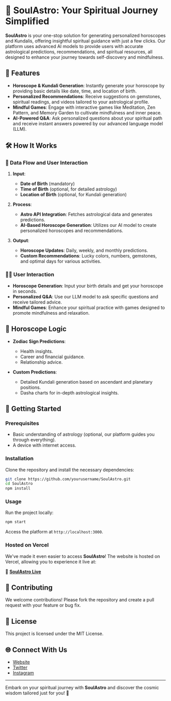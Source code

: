 
# 🌌 SoulAstro: Your Spiritual Journey Simplified

**SoulAstro** is your one-stop solution for generating personalized horoscopes and Kundalis, offering insightful spiritual guidance with just a few clicks. Our platform uses advanced AI models to provide users with accurate astrological predictions, recommendations, and spiritual resources, all designed to enhance your journey towards self-discovery and mindfulness.

## 🌟 Features

- **Horoscope & Kundali Generation**: Instantly generate your horoscope by providing basic details like date, time, and location of birth.
- **Personalized Recommendations**: Receive suggestions on gemstones, spiritual readings, and videos tailored to your astrological profile.
- **Mindful Games**: Engage with interactive games like Meditation, Zen Pattern, and Memory Garden to cultivate mindfulness and inner peace.
- **AI-Powered Q&A**: Ask personalized questions about your spiritual path and receive instant answers powered by our advanced language model (LLM).

## 🛠️ How It Works

### 🔄 Data Flow and User Interaction

1. **Input**:
   - **Date of Birth** (mandatory)
   - **Time of Birth** (optional, for detailed astrology)
   - **Location of Birth** (optional, for Kundali generation)

2. **Process**:
   - **Astro API Integration**: Fetches astrological data and generates predictions.
   - **AI-Based Horoscope Generation**: Utilizes our AI model to create personalized horoscopes and recommendations.

3. **Output**:
   - **Horoscope Updates**: Daily, weekly, and monthly predictions.
   - **Custom Recommendations**: Lucky colors, numbers, gemstones, and optimal days for various activities.

### 🧘‍♀️ User Interaction

- **Horoscope Generation**: Input your birth details and get your horoscope in seconds.
- **Personalized Q&A**: Use our LLM model to ask specific questions and receive tailored advice.
- **Mindful Games**: Enhance your spiritual practice with games designed to promote mindfulness and relaxation.

## 🔮 Horoscope Logic

- **Zodiac Sign Predictions**:
  - Health insights.
  - Career and financial guidance.
  - Relationship advice.

- **Custom Predictions**:
  - Detailed Kundali generation based on ascendant and planetary positions.
  - Dasha charts for in-depth astrological insights.

## 🚀 Getting Started

### Prerequisites

- Basic understanding of astrology (optional, our platform guides you through everything).
- A device with internet access.

### Installation

Clone the repository and install the necessary dependencies:

```bash
git clone https://github.com/yourusername/SoulAstro.git
cd SoulAstro
npm install
```

### Usage

Run the project locally:

```bash
npm start
```

Access the platform at `http://localhost:3000`.

### Hosted on Vercel

We've made it even easier to access **SoulAstro**! The website is hosted on Vercel, allowing you to experience it live at:

🔗 **[SoulAstro Live](https://soulastro.vercel.app)**

## 🤝 Contributing

We welcome contributions! Please fork the repository and create a pull request with your feature or bug fix.

## 📜 License

This project is licensed under the MIT License.

## 🌐 Connect With Us

- [Website](https://www.soulastro.com)
- [Twitter](https://twitter.com/soulastro)
- [Instagram](https://instagram.com/soulastro)

---

Embark on your spiritual journey with **SoulAstro** and discover the cosmic wisdom tailored just for you! 🌌
